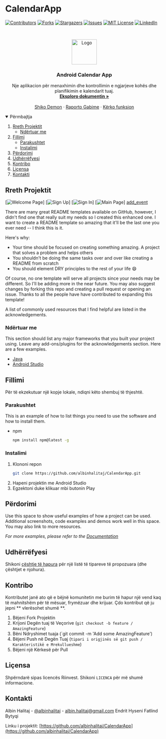 # CalendarApp

[![Contributors][contributors-shield]][contributors-url]
[![Forks][forks-shield]][forks-url]
[![Stargazers][stars-shield]][stars-url]
[![Issues][issues-shield]][issues-url]
[![MIT License][license-shield]][license-url]
[![LinkedIn][linkedin-shield]][linkedin-url]


<br />
<p align="center">
  <a href="https://github.com/albinhalitaj/CalendarApp">
    <img src="https://cdn.peppix.nl/data/2021/01/google-agenda-3.png" alt="Logo" width="80" height="80">
  </a>

  <h3 align="center">Android Calendar App</h3>

  <p align="center">
    Nje aplikacion për menaxhimin dhe kontrollimin e ngjarjeve kohës dhe planifikimin e kalendarit tuaj.
    <br />
    <a href="https://github.com/albinhalitaj/CalendarApp"><strong>Eksploro dokumentin »</strong></a>
    <br />
    <br />
    <a href="https://github.com/albinhalitaj/CalendarApp">Shiko Demon</a>
    ·
    <a href="https://github.com/albinhalitaj/CalendarApp/issues">Raporto Gabime</a>
    ·
    <a href="https://github.com/albinhalitaj/CalendarApp/issues">Kërko funksion</a>
  </p>
</p>


<details open="open">
  <summary>Përmbajtja</summary>
  <ol>
    <li>
      <a href="#about-the-project">Rreth Projektit</a>
      <ul>
        <li><a href="#built-with">Ndërtuar me</a></li>
      </ul>
    </li>
    <li>
      <a href="#getting-started">Fillimi</a>
      <ul>
        <li><a href="#prerequisites">Parakushtet</a></li>
        <li><a href="#installation">Instalimi</a></li>
      </ul>
    </li>
    <li><a href="#usage">Përdorimi</a></li>
    <li><a href="#roadmap">Udhërrëfyesi</a></li>
    <li><a href="#contributing">Kontribo</a></li>
    <li><a href="#license">Liçensa</a></li>
    <li><a href="#contact">Kontakti</a></li>
  </ol>
</details>


<!-- ABOUT THE PROJECT -->
## Rreth Projektit

[![Welcome Page][welcome]]
[![Sign Up][sign_up]]
[![Sign In][sign_in]]
[![Main Page][main]]
[add_event]

There are many great README templates available on GitHub, however, I didn't find one that really suit my needs so I created this enhanced one. I want to create a README template so amazing that it'll be the last one you ever need -- I think this is it.

Here's why:
* Your time should be focused on creating something amazing. A project that solves a problem and helps others
* You shouldn't be doing the same tasks over and over like creating a README from scratch
* You should element DRY principles to the rest of your life :smile:

Of course, no one template will serve all projects since your needs may be different. So I'll be adding more in the near future. You may also suggest changes by forking this repo and creating a pull request or opening an issue. Thanks to all the people have have contributed to expanding this template!

A list of commonly used resources that I find helpful are listed in the acknowledgements.

### Ndërtuar me

This section should list any major frameworks that you built your project using. Leave any add-ons/plugins for the acknowledgements section. Here are a few examples.
* [Java](https://www.java.com/en/)
* [Android Studio](https://developer.android.com/studio)


<!-- GETTING STARTED -->
## Fillimi

Për të ekzekutuar një kopje lokale, ndiqni këto shembuj të thjeshtë.

### Parakushtet

This is an example of how to list things you need to use the software and how to install them.
* npm
  ```sh
  npm install npm@latest -g
  ```

### Instalimi

1. Klononi repon
   ```sh
   git clone https://github.com/albinhalitaj/CalendarApp.git
   ```
2. Hapeni projektin me Android Studio 
3. Egzektoni duke klikuar mbi butonin Play



<!-- USAGE EXAMPLES -->
## Përdorimi

Use this space to show useful examples of how a project can be used. Additional screenshots, code examples and demos work well in this space. You may also link to more resources.

_For more examples, please refer to the [Documentation](https://example.com)_



<!-- ROADMAP -->
## Udhërrëfyesi

Shikoni [çështje të hapura](https://github.com/albinhalitaj/CalendarApp/issues) për një listë të tipareve të propozuara (dhe çështjet e njohura).


<!-- CONTRIBUTING -->
## Kontribo

Kontributet janë ato që e bëjnë komunitetin me burim të hapur një vend kaq të mahnitshëm për të mësuar, frymëzuar dhe krijuar. Çdo kontribut që ju jepni ** vlerësohet shumë **.

1. Bëjeni Fork Projektin
2. Krijoni Degën tuaj të Veçorive (`git checkout -b feature / AmazingFeature`)
3. Bëni Ndryshimet tuaja (`git commit -m 'Add some AmazingFeature')
4. Bëjeni Push në Degën Tuaj (`tipari i origjinës së git push / Karakteristikë e Mrekullueshme`)
5. Bëjeni një Kërkesë për Pull



<!-- LICENSE -->
## Liçensa

Shpërndarë sipas licencës Riinvest. Shikoni `LICENCA` për më shumë informacione.


<!-- CONTACT -->
## Kontakti

Albin Halitaj - [@albinhalitaj](https://twitter.com/albinhalitaj) - albin.halitaj@gmail.com
Endrit Hyseni
Fatlind Bytyqi

Linku i projektit: [https://github.com/albinhalitaj/CalendarApp](https://github.com/albinhalitaj/CalendarApp)





<!-- MARKDOWN LINKS & IMAGES -->
<!-- https://www.markdownguide.org/basic-syntax/#reference-style-links -->
[contributors-shield]: https://img.shields.io/github/contributors/othneildrew/Best-README-Template.svg?style=for-the-badge
[contributors-url]: https://github.com/othneildrew/Best-README-Template/graphs/contributors
[forks-shield]: https://img.shields.io/github/forks/othneildrew/Best-README-Template.svg?style=for-the-badge
[forks-url]: https://github.com/othneildrew/Best-README-Template/network/members
[stars-shield]: https://img.shields.io/github/stars/othneildrew/Best-README-Template.svg?style=for-the-badge
[stars-url]: https://github.com/othneildrew/Best-README-Template/stargazers
[issues-shield]: https://img.shields.io/github/issues/othneildrew/Best-README-Template.svg?style=for-the-badge
[issues-url]: https://github.com/othneildrew/Best-README-Template/issues
[license-shield]: https://img.shields.io/github/license/othneildrew/Best-README-Template.svg?style=for-the-badge
[license-url]: https://github.com/othneildrew/Best-README-Template/blob/master/LICENSE.txt
[linkedin-shield]: https://img.shields.io/badge/-LinkedIn-black.svg?style=for-the-badge&logo=linkedin&colorB=555
[linkedin-url]: https://linkedin.com/in/othneildrew
[welcome]: https://prnt.sc/1fuj7rd
[main]: https://prnt.sc/1fuk1jd
[sign_in]: https://prnt.sc/1fujj7h
[sign_up]: https://prnt.sc/1fujed5
[add_event]: https://prnt.sc/1fuk8ep
